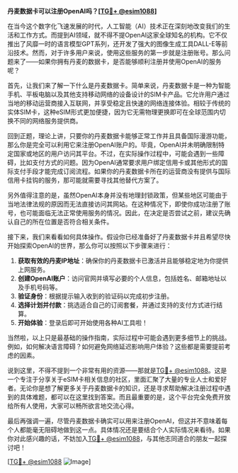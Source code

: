 **丹麦数据卡可以注册OpenAI吗？[[TG💪+ @esim1088](https://t.me/s/esim1088)]**

在当今这个数字化飞速发展的时代，人工智能（AI）技术正在深刻地改变我们的生活和工作方式。而提到AI领域，就不得不提OpenAI这家全球知名的机构。它不仅推出了风靡一时的语言模型GPT系列，还开发了强大的图像生成工具DALL-E等前沿技术。然而，对于许多用户来说，使用这些服务的第一步就是注册账号。那么问题来了——如果你拥有丹麦的数据卡，是否能够顺利注册并使用OpenAI的服务呢？

首先，让我们来了解一下什么是丹麦数据卡。简单来说，丹麦数据卡是一种为智能手机、平板电脑以及其他支持移动网络的设备设计的SIM卡产品。它允许用户通过当地的移动运营商接入互联网，并享受稳定且快速的网络连接体验。相较于传统的实体SIM卡，这种eSIM形式更加便捷，因为它无需物理更换即可在全球范围内切换不同的网络服务提供商。

回到正题，理论上讲，只要你的丹麦数据卡能够正常工作并且具备国际漫游功能，那么你是完全可以利用它来注册OpenAI账户的。毕竟，OpenAI并未明确限制特定国家或地区的用户访问其平台。不过，在实际操作过程中，可能会遇到一些障碍，比如支付方式的问题。因为OpenAI通常要求用户绑定信用卡或其他形式的国际支付手段才能完成订阅流程。如果你的丹麦数据卡所在的运营商没有提供与国际信用卡挂钩的服务，那可能就需要寻找其他替代方案了。

另外值得注意的是，虽然OpenAI本身并没有地理封锁政策，但某些地区可能由于当地法律法规的原因而无法直接访问其网站。在这种情况下，即使你成功注册了账号，也可能面临无法正常使用服务的情况。因此，在决定是否尝试之前，建议先确认自己的所在位置是否符合相关条件。

接下来，我们来看看如何具体操作。假设你已经准备好了丹麦数据卡并且希望尽快开始探索OpenAI的世界，那么你可以按照以下步骤来进行：

1. **获取有效的丹麦IP地址**：确保你的丹麦数据卡已激活并且能够稳定地为你提供上网服务。
2. **创建OpenAI账户**：访问官网并填写必要的个人信息，包括姓名、邮箱地址以及手机号码等。
3. **验证身份**：根据提示输入收到的验证码以完成初步注册。
4. **选择计划并付款**：挑选适合自己的订阅套餐，并通过支持的支付方式进行结算。
5. **开始体验**：登录后即可开始使用各种AI工具啦！

当然啦，以上只是最基础的操作指南，实际过程中可能会遇到更多细节上的挑战。例如，如何解决语言障碍？如何避免网络延迟影响用户体验？这些都是需要提前考虑的因素。

说到这里，不得不提到一个非常有用的资源——那就是[TG💪+ @esim1088](https://t.me/s/esim1088)。这是一个专注于分享关于eSIM卡相关信息的社区，里面汇聚了大量的专业人士和爱好者。无论你是想了解更多关于丹麦数据卡的知识，还是寻求帮助解决注册过程中遇到的具体难题，都可以在这里找到答案。而且最重要的是，这个平台完全免费开放给所有人使用，大家可以畅所欲言地交流心得。

最后再强调一遍，尽管丹麦数据卡确实可以用来注册OpenAI，但这并不意味着每个人都能毫无阻碍地做到这一点。具体情况还是要结合个人实际情况来看待。如果你对此感兴趣的话，不妨加入[TG💪+ @esim1088](https://t.me/s/esim1088)，与其他志同道合的朋友一起探讨吧！

[[TG💪+ @esim1088](https://t.me/s/esim1088) ![Image](https://i.postimg.cc/4NQfJmqS/Snipaste-2025-05-13-00-14-12.png)]